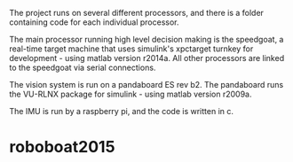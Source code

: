 The project runs on several different processors, and there is a folder containing code for each individual processor.

The main processor running high level decision making is the speedgoat, a real-time target machine that uses simulink's xpctarget turnkey for development - using matlab version r2014a. All other processors are linked to the speedgoat via serial connections.

The vision system is run on a pandaboard ES rev b2. The pandaboard runs the VU-RLNX package for simulink - using matlab version r2009a.
 
The IMU is run by a raspberry pi, and the code is written in c.

# roboboat2015
